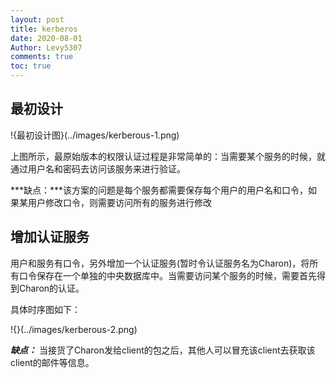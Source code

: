 ```yaml
---
layout: post
title: kerberos
date: 2020-08-01
Author: Levy5307
comments: true
toc: true
---
```


## 最初设计

!{最初设计图}(../images/kerberous-1.png)

上图所示，最原始版本的权限认证过程是非常简单的：当需要某个服务的时候，就通过用户名和密码去访问该服务来进行验证。

***缺点：***该方案的问题是每个服务都需要保存每个用户的用户名和口令，如果某用户修改口令，则需要访问所有的服务进行修改

## 增加认证服务

用户和服务有口令，另外增加一个认证服务(暂时令认证服务名为Charon)，将所有口令保存在一个单独的中央数据库中。当需要访问某个服务的时候，需要首先得到Charon的认证。

具体时序图如下：

!{}(../images/kerberous-2.png)

***缺点：*** 当接货了Charon发给client的包之后，其他人可以冒充该client去获取该client的邮件等信息。
